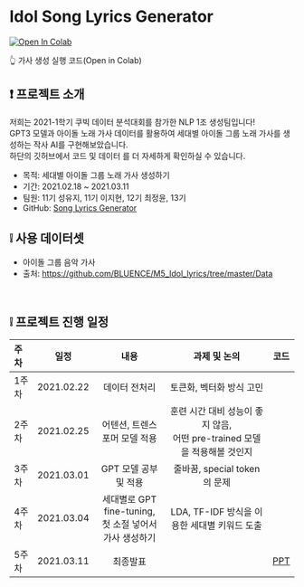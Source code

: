 # Idol Song Lyrics Generator

[![Open In Colab](https://colab.research.google.com/assets/colab-badge.svg)](https://colab.research.google.com/drive/1xNO25-Knl2bR6HorrH7IhJRrCuKgDa6y?usp=sharing) 

👆 가사 생성 실행 코드(Open in Colab)

## ❗ 프로젝트 소개
저희는 2021-1학기 쿠빅 데이터 분석대회를 참가한 NLP 1조 생성팀입니다!  
GPT3 모델과 아이돌 노래 가사 데이터를 활용하여 세대별 아이돌 그룹 노래 가사를 생성하는 작사 AI를 구현해보았습니다.  
하단의 깃허브에서 코드 및 데이터 를 더 자세하게 확인하실 수 있습니다.
- 목적: 세대별 아이돌 그룹 노래 가사 생성하기
- 기간: 2021.02.18 ~ 2021.03.11
- 팀원: 11기 성유지, 11기 이지현, 12기 최정윤, 13기 
- GitHub: [Song Lyrics Generator](https://github.com/Lyrics-Generation-Project/Song-Lyrics-Generator)


## ❕ 사용 데이터셋
- 아이돌 그룹 음악 가사 <br>
- 출처: https://github.com/BLUENCE/M5_Idol_lyrics/tree/master/Data
<br>

## ❕ 프로젝트 진행 일정  

|   주차   |   일정   |   내용   |   과제 및 논의   |   코드   |
|:----------------------------|:----------------------------:|:--------------------:|:-------------------:|:-----------------:|
|  1주차  | 2021.02.22 | 데이터 전처리 | 토큰화, 벡터화 방식 고민 | |
|  2주차  | 2021.02.25 | 어텐션, 트렌스포머 모델 적용 | 훈련 시간 대비 성능이 좋지 않음, <br> 어떤 pre-trained 모델을 적용해볼 것인지 | |
|  3주차  | 2021.03.01 | GPT 모델 공부 및 적용 | 줄바꿈, special token의 문제 | | 
|  4주차  | 2021.03.04 | 세대별로 GPT fine-tuning, <br> 첫 소절 넣어서 가사 생성하기 | LDA, TF-IDF 방식을 이용한 세대별 키워드 도출 | |
|  5주차  | 2021.03.11 | 최종발표 | | [PPT](https://github.com/Lyrics-Generation-Project/Song-Lyrics-Generator/blob/main/%E1%84%89%E1%85%A6%E1%84%83%E1%85%A2%E1%84%87%E1%85%A7%E1%86%AF_K-POP_%E1%84%80%E1%85%A1%E1%84%89%E1%85%A1_%E1%84%89%E1%85%A2%E1%86%BC%E1%84%89%E1%85%A5%E1%86%BC_%E1%84%91%E1%85%B3%E1%84%85%E1%85%A9%E1%84%8C%E1%85%A6%E1%86%A8%E1%84%90%E1%85%B3_PPT.pdf) | 
